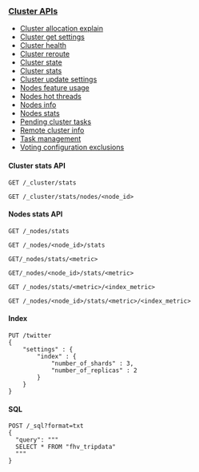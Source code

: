 ###  [Cluster APIs](https://www.elastic.co/guide/en/elasticsearch/reference/current/cluster.html) 

- [Cluster allocation explain](https://www.elastic.co/guide/en/elasticsearch/reference/current/cluster-allocation-explain.html)
- [Cluster get settings](https://www.elastic.co/guide/en/elasticsearch/reference/current/cluster-get-settings.html)
- [Cluster health](https://www.elastic.co/guide/en/elasticsearch/reference/current/cluster-health.html)
- [Cluster reroute](https://www.elastic.co/guide/en/elasticsearch/reference/current/cluster-reroute.html)
- [Cluster state](https://www.elastic.co/guide/en/elasticsearch/reference/current/cluster-state.html)
- [Cluster stats](https://www.elastic.co/guide/en/elasticsearch/reference/current/cluster-stats.html)
- [Cluster update settings](https://www.elastic.co/guide/en/elasticsearch/reference/current/cluster-update-settings.html)
- [Nodes feature usage](https://www.elastic.co/guide/en/elasticsearch/reference/current/cluster-nodes-usage.html)
- [Nodes hot threads](https://www.elastic.co/guide/en/elasticsearch/reference/current/cluster-nodes-hot-threads.html)
- [Nodes info](https://www.elastic.co/guide/en/elasticsearch/reference/current/cluster-nodes-info.html)
- [Nodes stats](https://www.elastic.co/guide/en/elasticsearch/reference/current/cluster-nodes-stats.html)
- [Pending cluster tasks](https://www.elastic.co/guide/en/elasticsearch/reference/current/cluster-pending.html)
- [Remote cluster info](https://www.elastic.co/guide/en/elasticsearch/reference/current/cluster-remote-info.html)
- [Task management](https://www.elastic.co/guide/en/elasticsearch/reference/current/tasks.html)
- [Voting configuration exclusions](https://www.elastic.co/guide/en/elasticsearch/reference/current/voting-config-exclusions.html)



#### Cluster stats API

```
GET /_cluster/stats
```

```
GET /_cluster/stats/nodes/<node_id>
```





#### Nodes stats API

```
GET /_nodes/stats
```

```
GET /_nodes/<node_id>/stats
```

```
GET/_nodes/stats/<metric>
```

```
GET/_nodes/<node_id>/stats/<metric>
```

```
GET /_nodes/stats/<metric>/<index_metric>
```

```
GET /_nodes/<node_id>/stats/<metric>/<index_metric>
```



#### Index

```shell
PUT /twitter
{
    "settings" : {
        "index" : {
            "number_of_shards" : 3, 
            "number_of_replicas" : 2 
        }
    }
}
```







#### SQL

```
POST /_sql?format=txt
{
  "query": """
  SELECT * FROM "fhv_tripdata"
  """
}
```